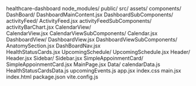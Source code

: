 healthcare-dashboard
    node_modules/
    public/
    src/
        assets/
        components/
            DashBoard/
                DashboardMainContent.jsx
                DashboardSubComponents/
                    activityFeed/
                        ActivityFeed.jsx
                        activityFeedSubComponents/
                            activityBarChart.jsx
                    CalendarView/  
                        CalendarView.jsx
                        CalendarViewSubComponents/
                            Calendar.jsx
                    DashboardView/
                        DashboardView.jsx
                        DashboardViewSubComponents/
                            AnatomySection.jsx
                            DashBoardNav.jsx    
                            HealthStatusCards.jsx
                    UpcomingSchedule/
                        UpcomingSchedule.jsx
            Header/
                Header.jsx
            Sidebar/
                Sidebar.jsx
            SimpleAppoinmentCard/
                SimpleAppoinmentCard.jsx
            MainPage.jsx
        Data/
            calendarData.js
            HealthStatusCardsData.js
            upcomingEvents.js
        app.jsx
        index.css
        main.jsx
    index.html
    package.json
    vite.config.js
